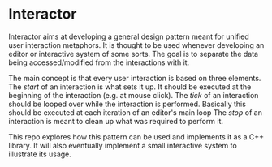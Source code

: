 # Interactor
Interactor aims at developing a general design pattern meant for unified user interaction metaphors.
It is thought to be used whenever developing an editor or interactive system of some sorts.
The goal is to separate the data being accessed/modified from the interactions with it.

The main concept is that every user interaction is based on three elements.
The _start_ of an interaction is what sets it up. 
It should be executed at the beginning of the interaction (e.g. at mouse click).
The _tick_ of an interaction should be looped over while the interaction is performed.
Basically this should be executed at each iteration of an editor's main loop
The _stop_ of an interaction is meant to clean up what was required to perform it.

This repo explores how this pattern can be used and implements it as a C++ library.
It will also eventually implement a small interactive system to illustrate its usage.
